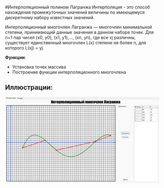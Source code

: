#Интерполяционный полином Лагранжа
Интерполяция - это способ нахождения промежуточных значений величины по имеющемуся дискретному набору известных значений.

Интерполяционный многочлен Лагранжа — многочлен минимальной степени, принимающий данные значения в данном наборе точек. Для n+1 пар чисел (x0, y0), (x1, y1),…, (xn, yn), где все xj различны, существует единственный многочлен L(x) степени не более n, для которого L(xj) = yj.

**Функции**:
* Установка точек массива
* Построение функции интерполяционного многочлена

## Иллюстрации:
![Lagrange](https://raw.githubusercontent.com/CatDevelop/IT-School/main/SecondCourse/Maths/Resources/Demo2.png "Lagrange")



